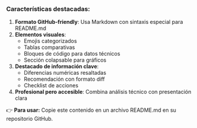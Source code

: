 
### Características destacadas:
1. **Formato GitHub-friendly**: Usa Markdown con sintaxis especial para README.md
2. **Elementos visuales**: 
   - Emojis categorizados
   - Tablas comparativas
   - Bloques de código para datos técnicos
   - Sección colapsable para gráficos
3. **Destacado de información clave**: 
   - Diferencias numéricas resaltadas
   - Recomendación con formato diff
   - Checklist de acciones
4. **Profesional pero accesible**: Combina análisis técnico con presentación clara

👉 **Para usar:** Copie este contenido en un archivo README.md en su repositorio GitHub.

